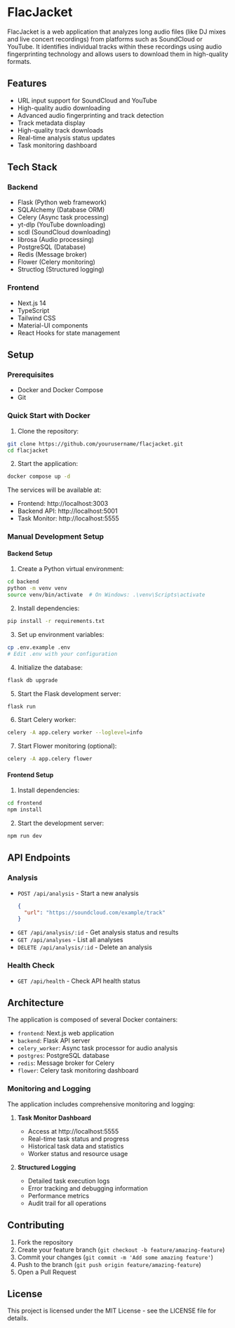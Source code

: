 # FlacJacket

FlacJacket is a web application that analyzes long audio files (like DJ mixes and live concert recordings) from platforms such as SoundCloud or YouTube. It identifies individual tracks within these recordings using audio fingerprinting technology and allows users to download them in high-quality formats.

## Features

- URL input support for SoundCloud and YouTube
- High-quality audio downloading
- Advanced audio fingerprinting and track detection
- Track metadata display
- High-quality track downloads
- Real-time analysis status updates
- Task monitoring dashboard

## Tech Stack

### Backend
- Flask (Python web framework)
- SQLAlchemy (Database ORM)
- Celery (Async task processing)
- yt-dlp (YouTube downloading)
- scdl (SoundCloud downloading)
- librosa (Audio processing)
- PostgreSQL (Database)
- Redis (Message broker)
- Flower (Celery monitoring)
- Structlog (Structured logging)

### Frontend
- Next.js 14
- TypeScript
- Tailwind CSS
- Material-UI components
- React Hooks for state management

## Setup

### Prerequisites
- Docker and Docker Compose
- Git

### Quick Start with Docker

1. Clone the repository:
```bash
git clone https://github.com/yourusername/flacjacket.git
cd flacjacket
```

2. Start the application:
```bash
docker compose up -d
```

The services will be available at:
- Frontend: http://localhost:3003
- Backend API: http://localhost:5001
- Task Monitor: http://localhost:5555

### Manual Development Setup

#### Backend Setup

1. Create a Python virtual environment:
```bash
cd backend
python -m venv venv
source venv/bin/activate  # On Windows: .\venv\Scripts\activate
```

2. Install dependencies:
```bash
pip install -r requirements.txt
```

3. Set up environment variables:
```bash
cp .env.example .env
# Edit .env with your configuration
```

4. Initialize the database:
```bash
flask db upgrade
```

5. Start the Flask development server:
```bash
flask run
```

6. Start Celery worker:
```bash
celery -A app.celery worker --loglevel=info
```

7. Start Flower monitoring (optional):
```bash
celery -A app.celery flower
```

#### Frontend Setup

1. Install dependencies:
```bash
cd frontend
npm install
```

2. Start the development server:
```bash
npm run dev
```

## API Endpoints

### Analysis
- `POST /api/analysis` - Start a new analysis
  ```json
  {
    "url": "https://soundcloud.com/example/track"
  }
  ```
- `GET /api/analysis/:id` - Get analysis status and results
- `GET /api/analyses` - List all analyses
- `DELETE /api/analysis/:id` - Delete an analysis

### Health Check
- `GET /api/health` - Check API health status

## Architecture

The application is composed of several Docker containers:
- `frontend`: Next.js web application
- `backend`: Flask API server
- `celery_worker`: Async task processor for audio analysis
- `postgres`: PostgreSQL database
- `redis`: Message broker for Celery
- `flower`: Celery task monitoring dashboard

### Monitoring and Logging

The application includes comprehensive monitoring and logging:

1. **Task Monitor Dashboard**
   - Access at http://localhost:5555
   - Real-time task status and progress
   - Historical task data and statistics
   - Worker status and resource usage

2. **Structured Logging**
   - Detailed task execution logs
   - Error tracking and debugging information
   - Performance metrics
   - Audit trail for all operations

## Contributing

1. Fork the repository
2. Create your feature branch (`git checkout -b feature/amazing-feature`)
3. Commit your changes (`git commit -m 'Add some amazing feature'`)
4. Push to the branch (`git push origin feature/amazing-feature`)
5. Open a Pull Request

## License

This project is licensed under the MIT License - see the LICENSE file for details.
